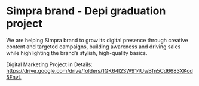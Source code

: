 # Simpra brand - Depi graduation project
We are helping Simpra brand to grow its digital presence through creative content and targeted campaigns, building awareness and driving sales while highlighting the brand’s stylish, high-quality basics.

Digital Marketing Project in Details: https://drive.google.com/drive/folders/1GK64l2SW914UwBfn5Cd6683XKcd5FnvL
